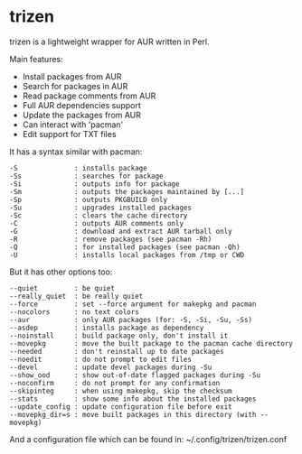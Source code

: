 trizen
======

trizen is a lightweight wrapper for AUR written in Perl.

Main features:

* Install packages from AUR
* Search for packages in AUR
* Read package comments from AUR
* Full AUR dependencies support
* Update the packages from AUR
* Can interact with 'pacman'
* Edit support for TXT files

It has a syntax similar with pacman:

    -S              : installs package
    -Ss             : searches for package
    -Si             : outputs info for package
    -Sm             : outputs the packages maintained by [...]
    -Sp             : outputs PKGBUILD only
    -Su             : upgrades installed packages
    -Sc             : clears the cache directory
    -C              : outputs AUR comments only
    -G              : download and extract AUR tarball only
    -R              : remove packages (see pacman -Rh)
    -Q              : for installed packages (see pacman -Qh)
    -U              : installs local packages from /tmp or CWD

But it has other options too:

    --quiet         : be quiet
    --really_quiet  : be really quiet
    --force         : set --force argument for makepkg and pacman
    --nocolors      : no text colors
    --aur           : only AUR packages (for: -S, -Si, -Su, -Ss)
    --asdep         : installs package as dependency
    --noinstall     : build package only, don't install it
    --movepkg       : move the built package to the pacman cache directory
    --needed        : don't reinstall up to date packages
    --noedit        : do not prompt to edit files
    --devel         : update devel packages during -Su
    --show_ood      : show out-of-date flagged packages during -Su
    --noconfirm     : do not prompt for any confirmation
    --skipinteg     : when using makepkg, skip the checksum
    --stats         : show some info about the installed packages
    --update_config : update configuration file before exit
    --movepkg_dir=s : move built packages in this directory (with --movepkg)

And a configuration file which can be found in:
~/.config/trizen/trizen.conf
